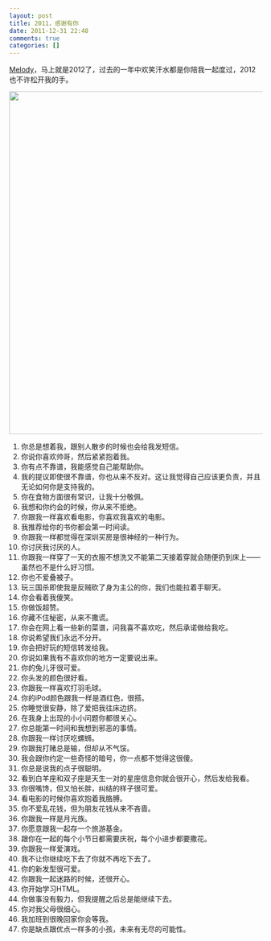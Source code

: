 ```yaml
---
layout: post
title: 2011，感谢有你
date: 2011-12-31 22:48
comments: true
categories: []
---
```

<a href="http://sweetmelody.us">Melody</a>，马上就是2012了，过去的一年中欢笑汗水都是你陪我一起度过，2012也不许松开我的手。

<a href="http://yuguo.us/weblog/files/2011/12/2011melody.jpg"><img class="aligncenter size-full wp-image-1098" title="2011melody" src="http://yuguo.us/weblog/files/2011/12/2011melody.jpg" alt="" width="1024" height="682" /><!--more--></a>
<ol>
	<li>你总是想着我，跟别人散步的时候也会给我发短信。</li>
	<li>你说你喜欢帅哥，然后紧紧抱着我。</li>
	<li>你有点不靠谱，我能感觉自己能帮助你。</li>
	<li>我的提议即使很不靠谱，你也从来不反对。这让我觉得自己应该更负责，并且无论如何你是支持我的。</li>
	<li>你在食物方面很有常识，让我十分敬佩。</li>
	<li>我想和你约会的时候，你从来不拒绝。</li>
	<li>你跟我一样喜欢看电影，你喜欢我喜欢的电影。</li>
	<li>我推荐给你的书你都会第一时间读。</li>
	<li>你跟我一样都觉得在深圳买房是很神经的一种行为。</li>
	<li>你讨厌我讨厌的人。</li>
	<li>你跟我一样穿了一天的衣服不想洗又不能第二天接着穿就会随便扔到床上——虽然也不是什么好习惯。</li>
	<li>你也不爱叠被子。</li>
	<li>玩三国杀即使我是反贼砍了身为主公的你，我们也能拉着手聊天。</li>
	<li>你会看着我傻笑。</li>
	<li>你做饭超赞。</li>
	<li>你藏不住秘密，从来不撒谎。</li>
	<li>你会在网上看一些新的菜谱，问我喜不喜欢吃，然后承诺做给我吃。</li>
	<li>你说希望我们永远不分开。</li>
	<li>你会把好玩的短信转发给我。</li>
	<li>你说如果我有不喜欢你的地方一定要说出来。</li>
	<li>你的兔儿牙很可爱。</li>
	<li>你头发的颜色很好看。</li>
	<li>你跟我一样喜欢打羽毛球。</li>
	<li>你的iPod颜色跟我一样是酒红色，很搭。</li>
	<li>你睡觉很安静，除了爱把我往床边挤。</li>
	<li>在我身上出现的小小问题你都很关心。</li>
	<li>你总能第一时间和我想到邪恶的事情。</li>
	<li>你跟我一样讨厌吃螺蛳。</li>
	<li>你跟我打赌总是输，但却从不气馁。</li>
	<li>我会跟你约定一些奇怪的暗号，你一点都不觉得这很傻。</li>
	<li>你总是说我的点子很聪明。</li>
	<li>看到白羊座和双子座是天生一对的星座信息你就会很开心，然后发给我看。</li>
	<li>你很嘴馋，但又怕长胖，纠结的样子很可爱。</li>
	<li>看电影的时候你喜欢抱着我胳膊。</li>
	<li>你不爱乱花钱，但为朋友花钱从来不吝啬。</li>
	<li>你跟我一样是月光族。</li>
	<li>你愿意跟我一起存一个旅游基金。</li>
	<li>跟你在一起的每个小节日都需要庆祝，每个小进步都要撒花。</li>
	<li>你跟我一样爱演戏。</li>
	<li>我不让你继续吃下去了你就不再吃下去了。</li>
	<li>你的新发型很可爱。</li>
	<li>你跟我一起迷路的时候，还很开心。</li>
	<li>你开始学习HTML。</li>
	<li>你做事没有毅力，但我提醒之后总是能继续下去。</li>
	<li>你对我父母很细心。</li>
	<li>我加班到很晚回家你会等我。</li>
	<li>你是缺点跟优点一样多的小孩，未来有无尽的可能性。</li>
</ol>
